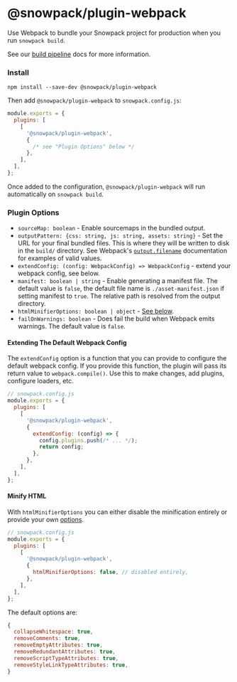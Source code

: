 # @snowpack/plugin-webpack

Use Webpack to bundle your Snowpack project for production when you run `snowpack build`.

See our [build pipeline](https://www.snowpack.dev/concepts/build-pipeline) docs for more information.

### Install

```
npm install --save-dev @snowpack/plugin-webpack
```

Then add `@snowpack/plugin-webpack` to `snowpack.config.js`:

```js
module.exports = {
  plugins: [
    [
      '@snowpack/plugin-webpack',
      {
        /* see "Plugin Options" below */
      },
    ],
  ],
};
```

Once added to the configuration, `@snowpack/plugin-webpack` will run automatically on `snowpack build`.

### Plugin Options

- `sourceMap: boolean` - Enable sourcemaps in the bundled output.
- `outputPattern: {css: string, js: string, assets: string}` - Set the URL for your final bundled files. This is where they will be written to disk in the `build/` directory. See Webpack's [`output.filename`](https://webpack.js.org/configuration/output/#outputfilename) documentation for examples of valid values.
- `extendConfig: (config: WebpackConfig) => WebpackConfig` - extend your webpack config, see below.
- `manifest: boolean | string` - Enable generating a manifest file. The default value is `false`, the default file name is `./asset-manifest.json` if setting manifest to `true`. The relative path is resolved from the output directory.
- `htmlMinifierOptions: boolean | object` - [See below](#minify-html).
- `failOnWarnings: boolean` - Does fail the build when Webpack emits warnings. The default value is `false`.

#### Extending The Default Webpack Config

The `extendConfig` option is a function that you can provide to configure the default webpack config. If you provide this function, the plugin will pass its return value to `webpack.compile()`. Use this to make changes, add plugins, configure loaders, etc.

```js
// snowpack.config.js
module.exports = {
  plugins: [
    [
      '@snowpack/plugin-webpack',
      {
        extendConfig: (config) => {
          config.plugins.push(/* ... */);
          return config;
        },
      },
    ],
  ],
};
```

#### Minify HTML

With `htmlMinifierOptions` you can either disable the minification entirely or provide your own [options](https://github.com/kangax/html-minifier#options-quick-reference).

```js
// snowpack.config.js
module.exports = {
  plugins: [
    [
      '@snowpack/plugin-webpack',
      {
        htmlMinifierOptions: false, // disabled entirely,
      },
    ],
  ],
};
```

The default options are:

```js
{
  collapseWhitespace: true,
  removeComments: true,
  removeEmptyAttributes: true,
  removeRedundantAttributes: true,
  removeScriptTypeAttributes: true,
  removeStyleLinkTypeAttributes: true,
}
```
